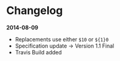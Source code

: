 # Changelog

**2014-08-09**

- Replacements use either `$10` or `${1}0`
- Specification update -> Version 1.1 Final
- Travis Build added
